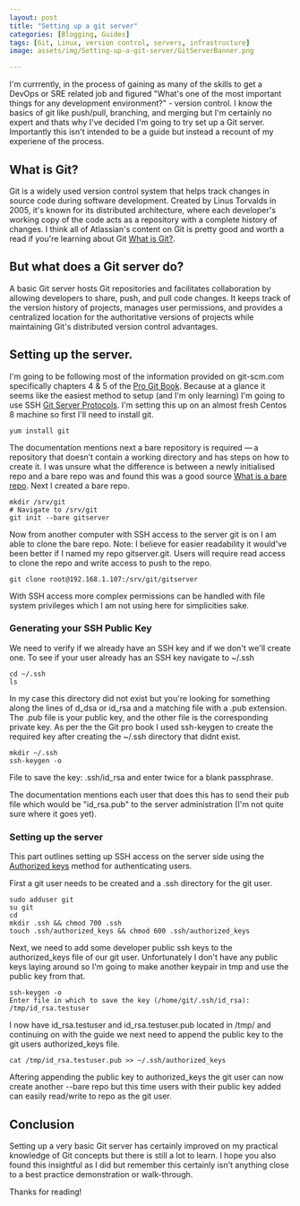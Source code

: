 ```yaml
---
layout: post
title: "Setting up a git server"
categories: [Blogging, Guides]
tags: [Git, Linux, version control, servers, infrastructure]
image: assets/img/Setting-up-a-git-server/GitServerBanner.png

---
```


I'm currrently, in the process of gaining as many of the skills to get a DevOps or SRE related job and figured "What's one of the most important things for any development environment?" - version control. I know the basics of git like push/pull, branching, and merging but I'm certainly no expert and thats why I've decided I'm going to try set up a Git server. Importantly this isn't intended to be a guide but instead a recount of my experiene of the process. 

## What is Git?
Git is a widely used version control system that helps track changes in source code during software development. Created by Linus Torvalds in 2005, it's known for its distributed architecture, where each developer's working copy of the code acts as a repository with a complete history of changes. I think all of Atlassian's content on Git is pretty good and worth a read if you're learning about Git [What is Git?](https://www.atlassian.com/git/tutorials/what-is-git).

## But what does a Git server do?
A basic Git server hosts Git repositories and facilitates collaboration by allowing developers to share, push, and pull code changes. It keeps track of the version history of projects, manages user permissions, and provides a centralized location for the authoritative versions of projects while maintaining Git's distributed version control advantages.

## Setting up the server.
I'm going to be following most of the information provided on git-scm.com specifically chapters 4 & 5 of the [Pro Git Book](https://git-scm.com/book/en/v2). Because at a glance it seems like the easiest method to setup (and I'm only learning) I'm going to use SSH [Git Server Protocols](https://git-scm.com/book/en/v2/Git-on-the-Server-The-Protocols). I'm setting this up on an almost fresh Centos 8 machine so first I'll need to install git.

```
yum install git
```

The documentation mentions next a bare repository is required — a repository that doesn’t contain a working directory and has steps on how to create it. I was unsure what the difference is between a newly initialised repo and a bare repo was and found this was a good source [What is a bare repo](https://blog.opstree.com/2022/06/21/what-is-a-bare-git-repository/). Next I created a bare repo.

```
mkdir /srv/git
# Navigate to /srv/git
git init --bare gitserver
```

Now from another computer with SSH access to the server git is on I am able to clone the bare repo. Note: I believe for easier readability it would've been better if I named my repo gitserver.git. Users will require read access to clone the repo and write access to push to the repo.

```
git clone root@192.168.1.107:/srv/git/gitserver 
```

With SSH access more complex permissions can be handled with file system privileges which I am not using here for simplicities sake.

### Generating your SSH Public Key
We need to verify if we already have an SSH key and if we don't we'll create one. To see if your user already has an SSH key navigate to ~/.ssh
```
cd ~/.ssh
ls
```
In my case this directory did not exist but you're looking for something along the lines of d_dsa or id_rsa and a matching file with a .pub extension. The .pub file is your public key, and the other file is the corresponding private key. As per the the Git pro book I used ssh-keygen to create the required key after creating the ~/.ssh directory that didnt exist.
```
mkdir ~/.ssh
ssh-keygen -o
```
File to save the key: .ssh/id_rsa and enter twice for a blank passphrase.

The documentation mentions each user that does this has to send their pub file which would be "id_rsa.pub" to the server administration (I'm not quite sure where it goes yet).

### Setting up the server
This part outlines setting up SSH access on the server side using the [Authorized keys](https://www.ssh.com/academy/ssh/authorized-keys-file) method for authenticating users. 

First a git user needs to be created and a .ssh directory for the git user.
```
sudo adduser git
su git
cd
mkdir .ssh && chmod 700 .ssh
touch .ssh/authorized_keys && chmod 600 .ssh/authorized_keys
```

Next, we need to add some developer public ssh keys to the authorized_keys file of our git user. Unfortunately I don't have any public keys laying around so I'm going to make another keypair in tmp and use the public key from that.

```
ssh-keygen -o
Enter file in which to save the key (/home/git/.ssh/id_rsa): /tmp/id_rsa.testuser
```
I now have id_rsa.testuser and id_rsa.testuser.pub located in /tmp/ and continuing on with the guide we next need to append the public key to the git users authorized_keys file.

```
cat /tmp/id_rsa.testuser.pub >> ~/.ssh/authorized_keys
```

Aftering appending the public key to authorized_keys the git user can now create another --bare repo but this time users with their public key added can easily read/write to repo as the git user.

## Conclusion
Setting up a very basic Git server has certainly improved on my practical knowledge of Git concepts but there is still a lot to learn. I hope you also found this insightful as I did but remember this certainly isn't anything close to a best practice demonstration or walk-through.

Thanks for reading!


